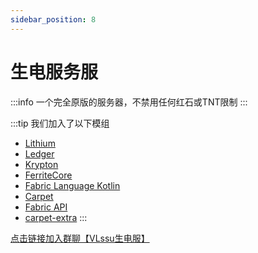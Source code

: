 ```yaml
---
sidebar_position: 8
---
```


# 生电服务服

:::info
一个完全原版的服务器，不禁用任何红石或TNT限制
:::

:::tip
我们加入了以下模组

- [Lithium](https://www.mcmod.cn/class/2292.html)
- [Ledger](https://www.mcmod.cn/class/5389.html)
- [Krypton](https://www.mcmod.cn/class/3399.html)
- [FerriteCore](https://www.mcmod.cn/class/3888.html)
- [Fabric Language Kotlin](https://www.mcmod.cn/class/2126.html)
- [Carpet](https://www.mcmod.cn/class/2361.html)
- [Fabric API](https://www.mcmod.cn/class/3124.html)
- [carpet-extra](https://www.mcmod.cn/class/3325.html)
:::

[点击链接加入群聊【VLssu生电服】](https://jq.qq.com/?_wv=1027&k=AfmobCvq)